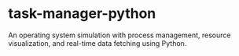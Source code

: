 # task-manager-python
An operating system simulation with process management, resource visualization, and real-time data fetching using Python.
